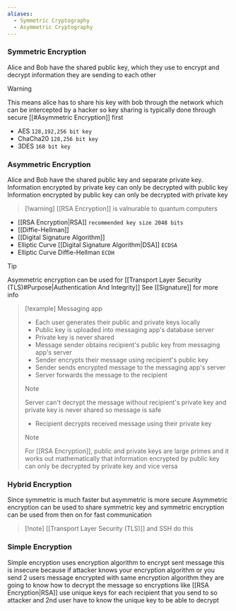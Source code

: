 ```yaml
---
aliases:
  - Symmetric Cryptography
  - Asymmetric Cryptography
---
```

### Symmetric Encryption
Alice and Bob have the shared public key, which they use to encrypt and decrypt information they are sending to each other
> [!warning] 
> This means alice has to share his key with bob through the network which can be intercepted by a hacker
> so key sharing is typically done through secure [[#Asymmetric Encryption]] first
- AES `128,192,256 bit key`
- ChaCha20 `128,256 bit key`
- 3DES `168 bit key`
### Asymmetric Encryption
Alice and Bob have the shared public key and separate private key.
Information encrypted by private key can only be decrypted with public key
Information encrypted by public key can only be decrypted with private key
> [!warning] [[RSA Encryption]] is valnurable to quantum computers
- [[RSA Encryption|RSA]] `recommended key size 2048 bits`
- [[Diffie-Hellman]]
- [[Digital Signature Algorithm]]
- Elliptic Curve [[Digital Signature Algorithm|DSA]] `ECDSA`
- Elliptic Curve Diffie-Hellman `ECDH`
> [!tip] 
> Asymmetric encryption can be used for [[Transport Layer Security (TLS)#Purpose|Authentication And Integrity]]
> See [[Signature]] for more info

> [!example] Messaging app
> - Each user generates their public and private keys locally
> - Public key is uploaded into messaging app's database server
> - Private key is never shared
> - Message sender obtains recipient's public key from messaging app's server
> - Sender encrypts their message using recipient's public key
> - Sender sends encrypted message to the messaging app's server
> - Server forwards the message to the recipient
> > [!note] 
> > Server can't decrypt the message without recipient's private key
> > and private key is never shared so message is safe
> - Recipient decrypts received message using their private key
> > [!note] 
> > For [[RSA Encryption]], public and private keys are large primes
> > and it works out mathematically that information encrypted 
> > by public key can only be decrypted by private key and vice versa
### Hybrid Encryption
Since symmetric is much faster but asymmetric is more secure
Asymmetric encryption can be used to share symmetric key
and symmetric encryption can be used from then on for fast communication
> [!note] [[Transport Layer Security (TLS)]] and SSH do this
### Simple Encryption
Simple encryption uses encryption algorithm to encrypt sent message 
this is insecure because if attacker knows your encryption algorithm
or you send 2 users message encrypted with same encryption algorithm
they are going to know how to decrypt the message
so encryptions like [[RSA Encryption|RSA]] use unique keys for each recipient that you send to
so attacker and 2nd user have to know the unique key to be able to decrypt
